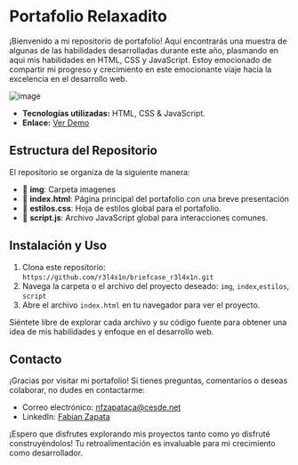 
# Portafolio Relaxadito

¡Bienvenido a mi repositorio de portafolio! Aquí encontrarás una muestra de algunas de las habilidades desarrolladas durante este año, plasmando en aqui mis habilidades en HTML, CSS y JavaScript. Estoy emocionado de compartir mi progreso y crecimiento en este emocionante viaje hacia la excelencia en el desarrollo web.

![image](https://github.com/r3l4x1n/briefcase_r3l4x1n/assets/127248381/4d6a8e19-ee0a-4110-96be-358805635370)


- **Tecnologías utilizadas:** HTML, CSS & JavaScript.
- **Enlace:** [Ver Demo](https://r3l4x1n.github.io/briefcase_r3l4x1n/)

## Estructura del Repositorio

El repositorio se organiza de la siguiente manera:

- 📂 **img**: Carpeta imagenes
- 📄 **index.html**: Página principal del portafolio con una breve presentación
- 📄 **estilos.css**: Hoja de estilos global para el portafolio.
- 📄 **script.js**: Archivo JavaScript global para interacciones comunes.

## Instalación y Uso

1. Clona este repositorio: `https://github.com/r3l4x1n/briefcase_r3l4x1n.git`
2. Navega la carpeta o el archivo del proyecto deseado: `img`, `index`,`estilos`, `script`
3. Abre el archivo `index.html` en tu navegador para ver el proyecto.

Siéntete libre de explorar cada archivo y su código fuente para obtener una idea de mis habilidades y enfoque en el desarrollo web.

## Contacto

¡Gracias por visitar mi portafolio! Si tienes preguntas, comentarios o deseas colaborar, no dudes en contactarme:

- Correo electrónico: nfzapataca@cesde.net
- LinkedIn: [Fabian Zapata](https://www.linkedin.com/in/fabianzapata87/)

¡Espero que disfrutes explorando mis proyectos tanto como yo disfruté construyéndolos! Tu retroalimentación es invaluable para mi crecimiento como desarrollador.



